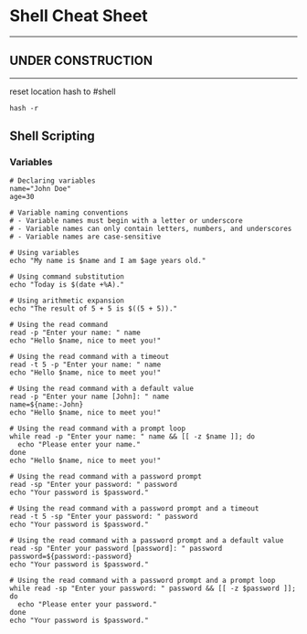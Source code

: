 # Shell Cheat Sheet

---
## **UNDER CONSTRUCTION**
---

reset location hash to #shell

```Shell
hash -r
```

## Shell Scripting

### Variables

```Shell
# Declaring variables
name="John Doe"
age=30
```

```Shell
# Variable naming conventions
# - Variable names must begin with a letter or underscore
# - Variable names can only contain letters, numbers, and underscores
# - Variable names are case-sensitive
```

```Shell
# Using variables
echo "My name is $name and I am $age years old."
```

```Shell
# Using command substitution
echo "Today is $(date +%A)."
```

```Shell
# Using arithmetic expansion
echo "The result of 5 + 5 is $((5 + 5))."
```

```Shell
# Using the read command
read -p "Enter your name: " name
echo "Hello $name, nice to meet you!"
```

```Shell
# Using the read command with a timeout
read -t 5 -p "Enter your name: " name
echo "Hello $name, nice to meet you!"
```

```Shell
# Using the read command with a default value
read -p "Enter your name [John]: " name
name=${name:-John}
echo "Hello $name, nice to meet you!"
```

```Shell
# Using the read command with a prompt loop
while read -p "Enter your name: " name && [[ -z $name ]]; do
  echo "Please enter your name."
done
echo "Hello $name, nice to meet you!"
```

```Shell
# Using the read command with a password prompt
read -sp "Enter your password: " password
echo "Your password is $password."
```

```Shell
# Using the read command with a password prompt and a timeout
read -t 5 -sp "Enter your password: " password
echo "Your password is $password."
```

```Shell
# Using the read command with a password prompt and a default value
read -sp "Enter your password [password]: " password
password=${password:-password}
echo "Your password is $password."
```

```Shell
# Using the read command with a password prompt and a prompt loop
while read -sp "Enter your password: " password && [[ -z $password ]]; do
  echo "Please enter your password."
done
echo "Your password is $password."
```
